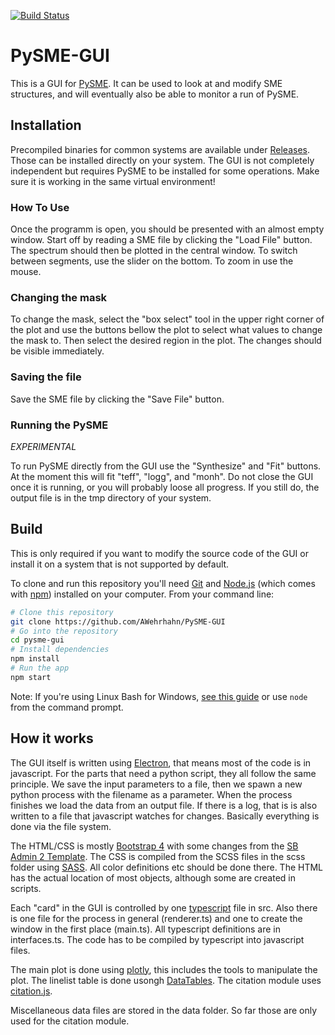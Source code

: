 [![Build Status](https://travis-ci.com/AWehrhahn/PySME-GUI.svg?branch=master)](https://travis-ci.com/AWehrhahn/PySME-GUI)

# PySME-GUI

This is a GUI for [PySME](https://github.com/AWehrhahn/SME). It can be used to look at and modify SME structures, and will eventually also be able to monitor a run of PySME.

## Installation

Precompiled binaries for common systems are available under [Releases](https://github.com/AWehrhahn/PySME-GUI/releases/). Those can be installed directly on your system. The GUI is not completely independent but requires PySME to be installed for some operations. Make sure it is working in the same virtual environment!

### How To Use

Once the programm is open, you should be presented with an almost empty window. Start off by reading a SME file by clicking the "Load File" button. The spectrum should then be plotted in the central window. To switch between segments, use the slider on the bottom. To zoom in use the mouse.

### Changing the mask

To change the mask, select the "box select" tool in the upper right corner of the plot and use the buttons bellow the plot to select what values to change the mask to. Then select the desired region in the plot. The changes should be visible immediately.

### Saving the file

Save the SME file by clicking the "Save File" button.

### Running the PySME
*EXPERIMENTAL*

To run PySME directly from the GUI use the "Synthesize" and "Fit" buttons. At the moment this will fit "teff", "logg", and "monh".
Do not close the GUI once it is running, or you will probably loose all progress. If you still do, the output file is in the tmp directory of your system.

## Build

This is only required if you want to modify the source code of the GUI or install it on a system that is not supported by default.

To clone and run this repository you'll need [Git](https://git-scm.com) and [Node.js](https://nodejs.org/en/download/) (which comes with [npm](http://npmjs.com)) installed on your computer. From your command line:

```bash
# Clone this repository
git clone https://github.com/AWehrhahn/PySME-GUI
# Go into the repository
cd pysme-gui
# Install dependencies
npm install
# Run the app
npm start
```

Note: If you're using Linux Bash for Windows, [see this guide](https://www.howtogeek.com/261575/how-to-run-graphical-linux-desktop-applications-from-windows-10s-bash-shell/) or use `node` from the command prompt.

## How it works
The GUI itself is written using [Electron](https://www.electronjs.org/), that means most of the code is in javascript. For the parts that need a python script, they all follow the same principle. We save the input parameters to a file, then we spawn a new python process with the filename as a parameter. When the process finishes we load the data from an output file. If there is a log, that is is also written to a file that javascript watches for changes. Basically everything is done via the file system.

The HTML/CSS is mostly [Bootstrap 4](https://getbootstrap.com/) with some changes from the [SB Admin 2 Template](https://github.com/BlackrockDigital/startbootstrap-sb-admin-2). The CSS is compiled from the SCSS files in the scss folder using [SASS](https://sass-lang.com/). All color definitions etc should be done there. The HTML has the actual location of most objects, although some are created in scripts.

Each "card" in the GUI is controlled by one [typescript](https://www.typescriptlang.org/) file in src. Also there is one file for the process in general (renderer.ts) and one to create the window in the first place (main.ts). All typescript definitions are in interfaces.ts. The code has to be compiled by typescript into javascript files.

The main plot is done using [plotly](https://plotly.com/), this includes the tools to manipulate the plot. The linelist table is done usongh [DataTables](https://datatables.net/). The citation module uses [citation.js](https://citation.js.org/).

Miscellaneous data files are stored in the data folder. So far those are only used for the citation module.